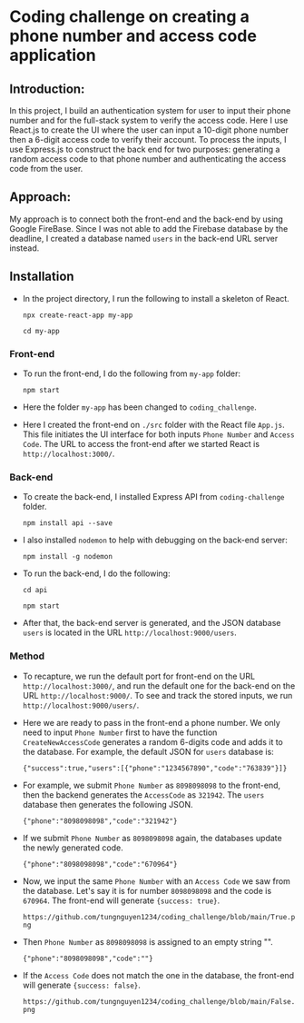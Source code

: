 # Coding challenge on creating a phone number and access code application

## Introduction:

In this project, I build an authentication system for user to input their phone number and for the full-stack system to verify the access code. Here I use React.js to create the UI where the user can input a 10-digit phone number then a 6-digit access code to verify their account. To process the inputs, I use Express.js to construct the back end for two purposes: generating a random access code to that phone number and authenticating the access code from the user.


## Approach:

My approach is to connect both the front-end and the back-end by using Google FireBase. Since I was not able to add the Firebase database by the deadline, I created a database named `users` in the back-end URL server instead. 


## Installation 

- In the project directory, I run the following to install a skeleton of React.

  `npx create-react-app my-app`

  `cd my-app`


### Front-end

- To run the front-end, I do the following from `my-app` folder:
  
  `npm start`

- Here the folder `my-app` has been changed to `coding_challenge`.


- Here I created the front-end on `./src` folder with the React file `App.js`. This file initiates the UI interface for both inputs `Phone Number` and `Access Code`. The URL to access the front-end after we started React is `http://localhost:3000/`.


### Back-end
- To create the back-end, I installed Express API from `coding-challenge` folder. 

  `npm install api --save`

- I also installed `nodemon` to help with debugging on the back-end server:

  `npm install -g nodemon`

- To run the back-end, I do the following:

  `cd api`

  `npm start`

- After that, the back-end server is generated, and the JSON database `users` is located in the URL `http://localhost:9000/users`.




### Method
- To recapture, we run the default port for front-end on the URL `http://localhost:3000/`, 
  and run the default one for the back-end on the URL `http://localhost:9000/`. To see and track the stored inputs, we run  `http://localhost:9000/users/`.

- Here we are ready to pass in the front-end a phone number. We only need to input `Phone Number` first to have the function
  `CreateNewAccessCode` generates a random 6-digits code and adds it to the database. For example, the default JSON for 
  `users` database is:

   ``{"success":true,"users":[{"phone":"1234567890","code":"763839"}]}``


- For example, we submit `Phone Number` as `8098098098` to the front-end, then the backend generates the `AccessCode` as `321942`.
  The `users` database then generates the following JSON.

  ``{"phone":"8098098098","code":"321942"}``



- If we submit `Phone Number` as `8098098098` again, the databases update the newly generated code.

  ``{"phone":"8098098098","code":"670964"}``



- Now, we input the same `Phone Number` with an `Access Code` we saw from the database. Let's say it is for 
  number `8098098098` and the code is `670964`. The front-end will generate `{success: true}`.

  ``https://github.com/tungnguyen1234/coding_challenge/blob/main/True.png``



- Then `Phone Number` as `8098098098` is assigned to an empty string "".

  ``{"phone":"8098098098","code":""}``



- If the `Access Code` does not match the one in the database, the front-end will generate `{success: false}`.

  ``https://github.com/tungnguyen1234/coding_challenge/blob/main/False.png`` 

